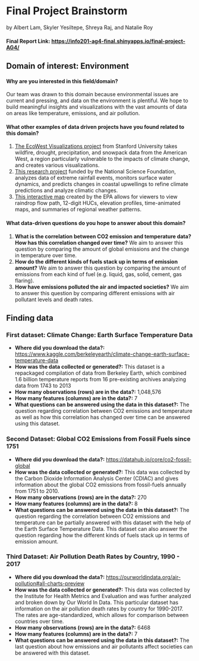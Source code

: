 # Final Project Brainstorm
by Albert Lam, Skyler Yesiltepe, Shreya Raj, and Natalie Roy

#### Final Report Link: https://info201-ag4-final.shinyapps.io/final-project-AG4/

## Domain of interest: Environment

#### Why are you interested in this field/domain?
Our team was drawn to this domain because environmental issues are current and pressing, and data on the environment is plentiful. We hope to build meaningful insights and visualizations with the vast amounts of data on areas like temperature, emissions, and air pollution.

#### What other examples of data driven projects have you found related to this domain?
1. [The EcoWest Visualizations project](https://west.stanford.edu/projects/ecowest-environmental-data-visualizations) from Stanford University takes wildfire, drought, precipitation, and snowpack data from the American West, a region particularly vulnerable to the impacts of climate change, and creates various visualizations.
2. [This research project](https://www.nsf.gov/discoveries/disc_summ.jsp?cntn_id=189519) funded by the National Science Foundation, analyzes data of extreme rainfall events, monitors surface water dynamics, and predicts changes in coastal upwellings to refine climate predictions and analyze climatic changes.
3. [This interactive map](https://www.epa.gov/enviroatlas/enviroatlas-interactive-map) created by the EPA allows for viewers to view raindrop flow path, 12-digit HUCs, elevation profiles, time-animated maps, and summaries of regional weather patterns.

#### What data-driven questions do you hope to answer about this domain?
1. **What is the correlation between CO2 emission and temperature data? How has this correlation changed over time?** We aim to answer this question by comparing the amount of global emissions and the change in temperature over time.
2. **How do the different kinds of fuels stack up in terms of emission amount?** We aim to answer this question by comparing the amount of emissions from each kind of fuel (e.g. liquid, gas, solid, cement, gas flaring).
3. **How have emissions polluted the air and impacted societies?** We aim to answer this question by comparing different emissions with air pollutant levels and death rates.

## Finding data

### First dataset: Climate Change: Earth Surface Temperature Data
- **Where did you download the data?:** https://www.kaggle.com/berkeleyearth/climate-change-earth-surface-temperature-data
- **How was the data collected or generated?:** This dataset is a repackaged compilation of data from Berkeley Earth, which combined 1.6 billion temperature reports from 16 pre-existing archives analyzing data from 1743 to 2013
- **How many observations (rows) are in the data?:** 1,048,576
- **How many features (columns) are in the data?:** 7
- **What questions can be answered using the data in this dataset?:** The question regarding correlation between CO2 emissions and temperature as well as how this correlation has changed over time can be answered using this dataset.

### Second Dataset: Global CO2 Emissions from Fossil Fuels since 1751
- **Where did you download the data?:** https://datahub.io/core/co2-fossil-global
- **How was the data collected or generated?:** This data was collected by the Carbon Dioxide Information Analysis Center (CDIAC) and gives information about the global CO2 emissions from fossil-fuels annually from 1751 to 2010.
- **How many observations (rows) are in the data?:** 270
- **How many features (columns) are in the data?:** 8
- **What questions can be answered using the data in this dataset?:** The question regarding the correlation between CO2 emissions and temperature can be partially answered with this dataset with the help of the Earth Surface Temperature Data. This dataset can also answer the question regarding how the different kinds of fuels stack up in terms of emission amount.

### Third Dataset: Air Pollution Death Rates by Country, 1990 - 2017
- **Where did you download the data?:** https://ourworldindata.org/air-pollution#all-charts-preview
- **How was the data collected or generated?:** This data was collected by the Institute for Health Metrics and Evaluation and was further analyzed and broken down by Our World In Data. This particular dataset has information on the air pollution death rates by country for 1990-2017. The rates are age-standardized, which allows for comparison between countries over time.
- **How many observations (rows) are in the data?:** 6468
- **How many features (columns) are in the data?:** 7
- **What questions can be answered using the data in this dataset?:** The last question about how emissions and air pollutants affect societies can be answered with this dataset.
